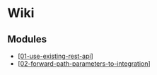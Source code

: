 Wiki
===

Modules
---

- [[01-use-existing-rest-api]]
- [[02-forward-path-parameters-to-integration]]

[//begin]: # "Autogenerated link references for markdown compatibility"
[01-use-existing-rest-api]: 01-use-existing-rest-api.md "Use Existing Rest API"
[02-forward-path-parameters-to-integration]: 02-forward-path-parameters-to-integration.md "Forward Path Parameters to Integration"
[//end]: # "Autogenerated link references"